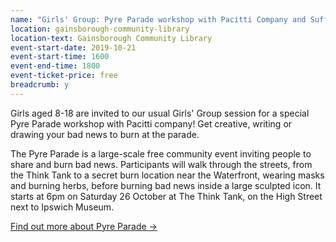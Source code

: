 ```yaml
---
name: "Girls' Group: Pyre Parade workshop with Pacitti Company and Suffolk Mind: for girls aged 8-18"
location: gainsborough-community-library
location-text: Gainsborough Community Library
event-start-date: 2019-10-21
event-start-time: 1600
event-end-time: 1800
event-ticket-price: free
breadcrumb: y
---
```


Girls aged 8-18 are invited to our usual Girls' Group session for a special Pyre Parade workshop with Pacitti company! Get creative, writing or drawing your bad news to burn at the parade.

The Pyre Parade is a large-scale free community event inviting people to share and burn bad news. Participants will walk through the streets, from the Think Tank to a secret burn location near the Waterfront, wearing masks and burning herbs, before burning bad news inside a large sculpted icon. It starts at 6pm on Saturday 26 October at The Think Tank, on the High Street next to Ipswich Museum.

[Find out more about Pyre Parade &rarr;](https://www.pacitticompany.com/think-tank-events/2019/pyre-parade)
